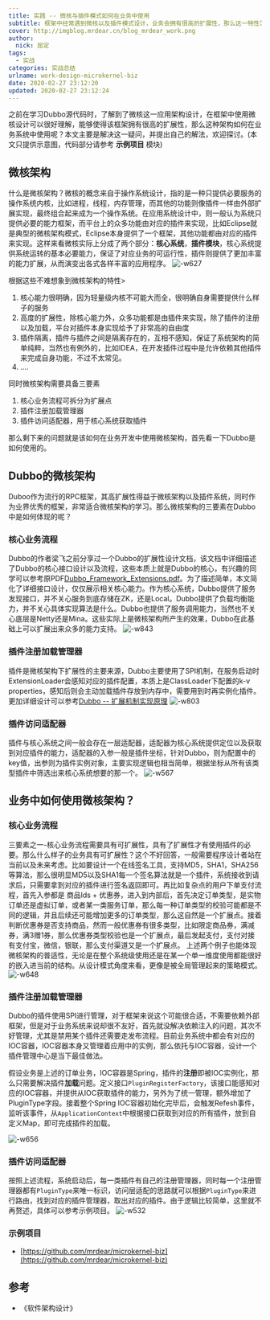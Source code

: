 ```yaml
---
title: 实践 -- 微核与插件模式如何在业务中使用
subtitle: 框架中经常遇到微核以及插件模式设计，业务会拥有很高的扩展性，那么这一特性怎么在业务中使用呢？
cover: http://imgblog.mrdear.cn/blog_mrdear_work.png
author: 
  nick: 屈定
tags:
  - 实战
categories: 实战总结
urlname: work-design-microkernel-biz
date: 2020-02-27 23:12:20
updated: 2020-02-27 23:12:24
---
```




之前在学习Dubbo源代码时，了解到了微核这一应用架构设计，在框架中使用微核设计可以很好理解，能够使得该框架拥有很高的扩展性，那么这种架构如何在业务系统中使用呢？本文主要是解决这一疑问，并提出自己的解法，欢迎探讨。(本文只提供示意图，代码部分请参考 **示例项目** 模块)

## 微核架构
什么是微核架构？微核的概念来自于操作系统设计，指的是一种只提供必要服务的操作系统内核，比如进程，线程，内存管理，而其他的功能则像插件一样由外部扩展实现，最终组合起来成为一个操作系统。在应用系统设计中，则一般认为系统只提供必要的能力框架，而平台上的众多功能由对应的插件来实现，比如Eclipse就是典型的微核架构模式，Eclipse本身提供了一个框架，其他功能都由对应的插件来实现。这样来看微核实际上分成了两个部分：**核心系统**，**插件模块**，核心系统提供系统运转的基本必要能力，保证了对应业务的可运行性，插件则提供了更加丰富的能力扩展，从而演变出各式各样丰富的应用程序。
![-w627](http://imgblog.mrdear.cn/mweb/15822901813151.jpg)


根据这些不难想象到微核架构的特性&gt;
1. 核心能力很明确，因为轻量级内核不可能大而全，很明确自身需要提供什么样子的服务
2. 高度的扩展性，除核心能力外，众多功能都是由插件来实现，除了插件的注册以及加载，平台对插件本身实现给予了非常高的自由度
3. 插件隔离，插件与插件之间是隔离存在的，互相不感知，保证了系统架构的简单纯粹，当然也有例外的，比如IDEA，在开发插件过程中是允许依赖其他插件来完成自身功能，不过不太常见。
4. ....

同时微核架构需要具备三要素
1. 核心业务流程可拆分为扩展点
2. 插件注册加载管理器
3. 插件访问适配器，用于核心系统获取插件

那么剩下来的问题就是该如何在业务开发中使用微核架构，首先看一下Dubbo是如何使用的。

## Dubbo的微核架构
Duboo作为流行的RPC框架，其高扩展性得益于微核架构以及插件系统，同时作为业界优秀的框架，非常适合微核架构的学习。那么微核架构的三要素在Dubbo中是如何体现的呢？

### 核心业务流程
Dubbo的作者梁飞之前分享过一个Dubbo的扩展性设计文档，该文档中详细描述了Dubbo的核心接口设计以及流程，这些本质上就是Dubbo的核心，有兴趣的同学可以参考原PDF[Dubbo_Framework_Extensions.pdf](https://github.com/mrdear/share/blob/master/dubbo/Dubbo_Framework_Extensions.pdf)。为了描述简单，本文简化了详细接口设计，仅仅展示相关核心能力。作为核心系统，Dubbo提供了服务发现接口，并不关心服务到底存储在ZK，还是Local。Dubbo提供了负载均衡能力，并不关心具体实现算法是什么。Dubbo也提供了服务调用能力，当然也不关心底层是Netty还是Mina。这些实际上是微核架构所产生的效果，Dubbo在此基础上可以扩展出来众多的能力支持。
![-w843](http://imgblog.mrdear.cn/mweb/15822139388887.jpg)



### 插件注册加载管理器
插件是微核架构下扩展性的主要来源，Dubbo主要使用了SPI机制，在服务启动时ExtensionLoader会感知对应的插件配置，本质上是ClassLoader下配置的k-v properties，感知后则会主动加载插件存放到内存中，需要用到时再实例化插件。更加详细设计可以参考[Dubbo -- 扩展机制实现原理](https://mrdear.cn/posts/framework-double-extension.html)
![-w803](http://imgblog.mrdear.cn/mweb/15822873415401.jpg)


### 插件访问适配器
插件与核心系统之间一般会存在一层适配器，适配器为核心系统提供定位以及获取到对应插件的能力，适配器的入参一般是插件坐标，针对Dubbo，则为配置中的key值，出参则为插件实例对象，主要实现逻辑也相当简单，根据坐标从所有该类型插件中筛选出来核心系统想要的那一个。
![-w567](http://imgblog.mrdear.cn/mweb/15822892806951.jpg)


## 业务中如何使用微核架构？

### 核心业务流程
三要素之一-核心业务流程需要具有可扩展性，具有了扩展性才有使用插件的必要。那么什么样子的业务具有可扩展性？这个不好回答，一般需要程序设计者站在当前以及未来考虑。比如要设计一个在线签名工具，支持MD5，SHA1，SHA256等算法，那么很明显MD5以及SHA1每一个签名算法就是一个插件，系统接收到请求后，只需要拿到对应的插件进行签名返回即可。再比如复杂点的用户下单支付流程，首先入参都是 商品Ids + 优惠券，进入到内部后，首先决定订单类型，是实物订单还是虚拟订单，或者某一类服务订单，那么每一种订单类型的校验可能都是不同的逻辑，并且后续还可能增加更多的订单类型，那么这自然是一个扩展点。接着判断优惠券是否支持商品，然而一般优惠券有很多类型，比如限定商品券，满减券，满3赠1券，那么优惠券类型校验也是一个扩展点，最后发起支付，支付对接有支付宝，微信，银联，那么支付渠道又是一个扩展点。
上述两个例子也能体现微核架构的普适性，无论是在整个系统级使用还是在某一个单一维度使用都能很好的嵌入进当前的结构。从设计模式角度来看，更像是被全局管理起来的策略模式。
![-w648](http://imgblog.mrdear.cn/mweb/15822917437101.jpg)

### 插件注册加载管理器
Dubbo的插件使用SPI进行管理，对于框架来说这个可能很合适，不需要依赖外部框架，但是对于业务系统来说却很不友好，首先就没解决依赖注入的问题，其次不好管理，尤其是禁用某个插件还需要走发布流程。目前业务系统中都会有对应的IOC容器，IOC容器本身又管理着应用中的实例，那么依托与IOC容器，设计一个插件管理中心是当下最佳做法。

假设业务是上述的订单业务，IOC容器是Spring，插件的**注册**即被IOC实例化，那么只需要解决插件**加载**问题。定义接口`PluginRegisterFactory`，该接口能感知对应的IOC容器，并提供从IOC获取插件的能力，另外为了统一管理，额外增加了PluginType字段。接着整个Spring IOC容器初始化完毕后，会触发Refesh事件，监听该事件，从`ApplicationContext`中根据接口获取到对应的所有插件，放到自定义Map，即可完成插件的加载。

![-w656](http://imgblog.mrdear.cn/mweb/15822968016338.jpg)

### 插件访问适配器
按照上述流程，系统启动后，每一类插件有自己的注册管理器，同时每一个注册管理器都有`PluginType`来唯一标识，访问层适配的思路就可以根据`PluginType`来进行路由，找到对应的插件管理器，取出对应的插件。由于逻辑比较简单，这里就不再赘述，具体可以参考示例项目。
![-w532](http://imgblog.mrdear.cn/mweb/15822993393675.jpg)


### 示例项目
- [https://github.com/mrdear/microkernel-biz](https://github.com/mrdear/microkernel-biz)

## 参考
- 《软件架构设计》